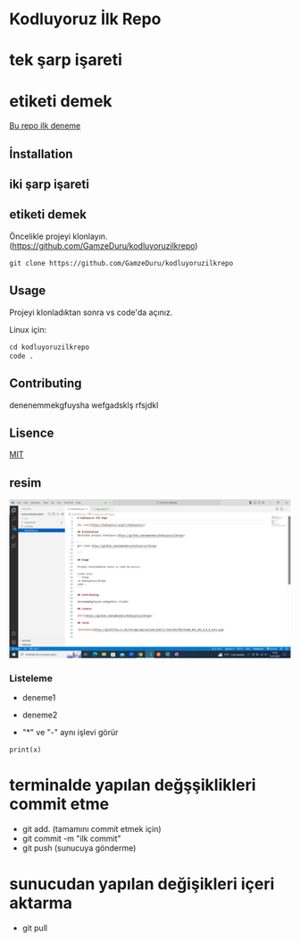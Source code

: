 # Kodluyoruz İlk Repo
# tek şarp işareti <h1> etiketi demek

[Bu repo ilk deneme](https://kodluyoruz.org/tr/kodluyoruz/) 

## İnstallation
## iki şarp işareti <h2> etiketi demek 
Öncelikle projeyi klonlayın.(https://github.com/GamzeDuru/kodluyoruzilkrepo)

```
git clone https://github.com/GamzeDuru/kodluyoruzilkrepo

```

## Usage

Projeyi klonladıktan sonra vs code'da açınız.

Linux için:
```linux
cd kodluyoruzilkrepo
code .
```

## Contributing

denenemmekgfuysha wefgadsklş rfsjdkl

## Lisence

[MIT](https://github.com/GamzeDuru/kodluyoruzilkrepo)

## resim

![Markdown](ders1.png)

### Listeleme
- deneme1
* deneme2
-  "*" ve "-" aynı işlevi görür

``` pyhton
print(x)

```
# terminalde yapılan değşşiklikleri commit etme
* git add. (tamamını commit etmek için)
* git commit -m "ilk commit"
* git push (sunucuya gönderme)

# sunucudan yapılan değişikleri içeri aktarma
* git pull
